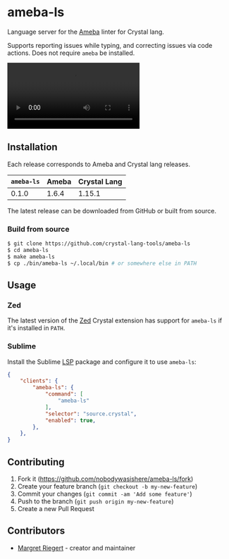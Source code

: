# ameba-ls

Language server for the [Ameba](https://github.com/crystal-ameba/ameba) linter for Crystal lang.

Supports reporting issues while typing, and correcting issues via code actions. Does not require `ameba` be installed.

![](./assets/output.mp4)

## Installation

Each release corresponds to Ameba and Crystal lang releases.

| `ameba-ls` | Ameba | Crystal Lang |
|------------|-------|--------------|
|      0.1.0 | 1.6.4 |       1.15.1 |

The latest release can be downloaded from GitHub or built from source.

### Build from source

```sh
$ git clone https://github.com/crystal-lang-tools/ameba-ls
$ cd ameba-ls
$ make ameba-ls
$ cp ./bin/ameba-ls ~/.local/bin # or somewhere else in PATH
```

## Usage

### Zed

The latest version of the [Zed](https://zed.dev) Crystal extension has support for `ameba-ls` if it's installed in `PATH`.

### Sublime

Install the Sublime [LSP](https://github.com/sublimelsp/LSP) package and configure it to use `ameba-ls`:

```json
{
	"clients": {
		"ameba-ls": {
			"command": [
				"ameba-ls"
			],
			"selector": "source.crystal",
			"enabled": true,
		},
	},
}
```

## Contributing

1. Fork it (<https://github.com/nobodywasishere/ameba-ls/fork>)
2. Create your feature branch (`git checkout -b my-new-feature`)
3. Commit your changes (`git commit -am 'Add some feature'`)
4. Push to the branch (`git push origin my-new-feature`)
5. Create a new Pull Request

## Contributors

- [Margret Riegert](https://github.com/nobodywasishere) - creator and maintainer
